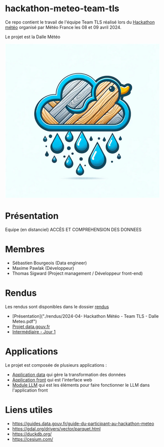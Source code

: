 # hackathon-meteo-team-tls

Ce repo contient le travail de l'équipe Team TLS réalisé lors du [Hackathon météo](https://www.data.gouv.fr/fr/posts/hackathon-donnees-ouvertes-meteo-france-venez-valoriser-les-donnees-publiques-meteorologiques/) organisé par Météo France les 08 et 09 avril 2024.

Le projet est la Dalle Météo

![logo](./logo-dalle-meteo.png)

# Présentation
Equipe (en distanciel) ACCÈS ET COMPREHENSION DES DONNEES

# Membres 
* Sébastien Bourgeois (Data engineer)
* Maxime  Pawlak (Développeur)
* Thomas Sigward (Project management / Développeur front-end)

# Rendus
Les rendus sont disponibles dans le dossier [rendus](./rendus)
* [Présentation]("./rendus/2024-04- Hackathon Météo - Team TLS - Dalle Meteo.pdf")
* [Projet data.gouv.fr](https://www.data.gouv.fr/fr/reuses/projet-la-dalle-meteo/)
* [Intermédiaire - Jour 1](./rendus/Rendu-Jour-1.md)

# Applications
Le projet est composée de plusieurs applications : 
* [Application data](./app-data/) qui gère la transformation des données
* [Application front](./app-front) qui est l'interface web
* [Module LLM](./llm) qui est les éléments pour faire fonctionner le LLM dans l'application front


# Liens utiles
* https://guides.data.gouv.fr/guide-du-participant-au-hackathon-meteo
* https://gdal.org/drivers/vector/parquet.html
* https://duckdb.org/
* https://cesium.com/
